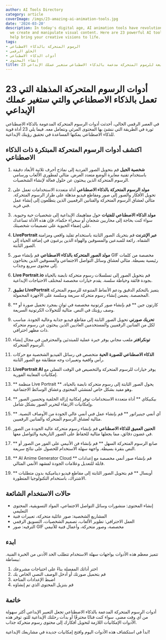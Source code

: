 ```yaml
---
author: AI Tools Directory
category: article
coverImage: /imgs/23-amazing-ai-animation-tools.jpg
date: '2024-03-20'
description: In today's digital age, AI animation tools have revolutionized the way
  we create and manipulate visual content. Here are 23 powerful AI tools that can
  help bring your creative visions to life.
tags:
- الرسوم المتحركة بالذكاء الاصطناعي
- الخلق الرقمي
- أدوات الذكاء الاصطناعي
- إنشاء المحتوى
title: 23 أداة رائعة للرسوم المتحركة مدعمة بالذكاء الاصطناعي ستغير عملك الإبداعي
---
```


# 23 أدوات الرسوم المتحركة المذهلة التي تعمل بالذكاء الاصطناعي والتي ستغير عملك الإبداعي

في العصر الرقمي الحالي، أحدثت أدوات الرسوم المتحركة المدعومة بالذكاء الاصطناعي ثورة في الطريقة التي ننشئ بها المحتوى المرئي ونتعامل معه. فيما يلي 23 أداة قوية للذكاء الاصطناعي يمكنها المساعدة في تحقيق رؤيتك الإبداعية.

## اكتشف أدوات الرسوم المتحركة المبتكرة ذات الذكاء الاصطناعي

1. **شخصية الجيل**
قم بتحويل الصور الفردية إلى نماذج أحرف ثلاثية الأبعاد دقيقة باستخدام تقنية معايرة الوضع متعدد العرض. مثالي لمطوري الألعاب ورسامي الرسوم المتحركة الذين يبحثون عن حلول فعالة لإنشاء الشخصيات.

2. **مولد الرسوم المتحركة بالذكاء الاصطناعي**
أداة متعددة الاستخدامات تعمل على تحويل الأفكار والصور إلى صور ومقاطع فيديو مذهلة على طراز الرسوم المتحركة. مثالي لعشاق الرسوم المتحركة والفنانين الرقميين الذين يتطلعون إلى إنشاء عمل فني فريد.

3. **مولد الذكاء الاصطناعي للفتيات**
حول مفاهيمك الإبداعية إلى شخصيات حية وحيوية. سواء كنت بحاجة إلى محاربين شجعان أو سحراء حكماء، فإن هذه الأداة تساعدك على إضفاء الحيوية على تصميمات شخصيتك.

4. **LivePortrait عبر الإنترنت**
قم بتحريك الصور الثابتة باستخدام تقليد واقعي ومزامنة الشفاه. رائعة للمبدعين والمسوقين والهواة الذين يرغبون في إضافة الحياة إلى الصور الثابتة.

5. **مولد الصور المتحركة بالذكاء الاصطناعي**
قم بإنشاء صور GIF مخصصة من كلمات رئيسية بسيطة. مثالي لعشاق وسائل التواصل الاجتماعي والمسوقين الذين يحتاجون إلى محتوى سريع وجذاب.

6. **Live Portrait.io**
قم بتحويل الصور إلى تسلسلات رسوم متحركة نابضة بالحياة بجودة فائقة وخياطة سلسة. يقدم خيارات مخصصة لمختلف الاحتياجات الإبداعية.

7. **تطبيق LivePortrait**
يتميز بالتحكم الدقيق ودعم الأنماط المتنوعة للرسوم المتحركة المخصصة. يضمن إنشاء رسوم متحركة سريعة وسلسة على الأجهزة المحمولة.

8. ** كارتون جين **
قم بإنشاء صور كرتونية مخصصة في ثوانٍ بمجرد تحميل صورة أو وصف رؤيتك في النص. مثالية للتحولات الكرتونية السريعة.

9. **تحريك صورتي**
تحويل الصور الثابتة إلى مقاطع فيديو جذابة وعالية الجودة. مناسب لكل من الفنانين الرقميين والمستخدمين العاديين الذين يبحثون عن رسوم متحركة ذات مظهر احترافي.

10. **تونكرافتر**
ملعب مجاني يوفر خبرة عملية للمبتدئين والمحترفين في مجال إنشاء الرسوم المتحركة.

11. **الذكاء الاصطناعي للصورة الحية**
متخصص في رسائل الفيديو الشخصية مع حركات رأس واقعية وتعبيرات وجه متطابقة مع الصور الثابتة.

12. **LivePortrait AI**
يوفر خيارات للرسوم المتحركة والتخصيص في الوقت الفعلي مع إمكانيات المعاينة الفورية.

13. ** منظمة Live Portrait **
يحول الصور الثابتة إلى رسوم متحركة نابضة بالحياة، وهو مفيد بشكل خاص لمنشئي المحتوى وعشاق الوسائط الاجتماعية.

14. ** بيكبيكاي **
أداة متعددة الاستخدامات توفر إمكانية إزالة الخلفية وتحسين الصور وإمكانيات الارتقاء لتحرير الصور بشكل شامل.

15. ** آي أنمي جينيراتور **
قم بإنشاء عمل فني أنمي عالي الجودة من الأوصاف النصية. مثالية لعشاق الرسوم المتحركة والفنانين الرقميين.

16. **الحنين العميق للذكاء الاصطناعي**
قم بإنشاء رسوم متحركة عالية الجودة من الصور في غضون دقائق، مما يجعلها مثالية للحفاظ على الصور التاريخية والتواصل معها.

17. ** صانع الرسوم المتحركة السهل **
قم بإنشاء فن الأنيمي على الفور من الصور أو النص بنقرة بسيطة. واجهة سهلة الاستخدام للحصول على نتائج سريعة.

18. ** AI Anime Generator Cloud **
قم بإنشاء صور أنمي مخصصة مع إعدادات قابلة للتعديل وعلامات الجودة لمشهد الأنمي المثالي.

19. ** أوبسال **
قم بتحويل الصور الثابتة إلى مقاطع فيديو ديناميكية بدون متطلبات الاشتراك، باستخدام التكنولوجيا المتطورة.

## حالات الاستخدام الشائعة

- إنشاء المحتوى: منشورات وسائل التواصل الاجتماعي، المواد التسويقية، المحتوى التعليمي
- المشاريع الشخصية: صور عائلية متحركة، تعبيرات فنية
- العمل الاحترافي: تطوير الألعاب، تصميم الشخصيات، التسويق الرقمي
- الترفيه: صور GIF مخصصة، وصور متحركة، وأعمال فنية للأنيمي

## ابدء

تتميز معظم هذه الأدوات بواجهات سهلة الاستخدام تتطلب الحد الأدنى من الخبرة الفنية. ببساطة:
1. اختر أداتك المفضلة بناءً على احتياجات مشروعك
2. قم بتحميل صورتك أو أدخل الوصف النصي الخاص بك
3. اضبط الإعدادات المتاحة
4. قم بتنزيل المحتوى الذي تم إنشاؤه

## خاتمة

أدوات الرسوم المتحركة المدعمة بالذكاء الاصطناعي تجعل التعبير الإبداعي أكثر سهولة من أي وقت مضى. سواء كنت فنانًا محترفًا أو بدأت رحلتك الإبداعية للتو، توفر هذه الأدوات الإمكانيات اللازمة لتحويل أفكارك إلى محتوى رسوم متحركة جذاب.

ابدأ في استكشاف هذه الأدوات اليوم وافتح إمكانيات جديدة في مشاريعك الإبداعية!